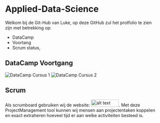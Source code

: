 # Applied-Data-Science
Welkom bij de Git-Hub van Luke, 
op deze GitHub zul het protfolio te zien zijn met betrekking op: 
- DataCamp 
- Voortang
- Scrum status, 

## DataCamp Voortgang
![DataCamp Cursus 1](https://i.imgur.com/Jl8dBMc.png)
![DataCamp Cursus 2](https://i.imgur.com/yBD6jCA.png)

## Scrum
Als scrumboard gebruiken wij de website: <img src="https://wac-cdn.atlassian.com/dam/jcr:d6a89d75-bad0-46f3-88aa-406542eb6cb5/trello-logo-blue-flat.png" alt="alt text" width="90" height="23">. Met deze ProjectManagement tool kunnen wij mensen aan projectentaken koppelen en exact extraheren hoeveel tijd er aan welke activiteiten besteed is.
